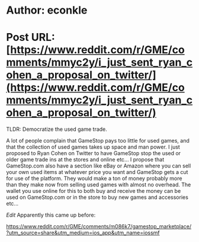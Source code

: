 # Author: econkle
# Post URL: [https://www.reddit.com/r/GME/comments/mmyc2y/i_just_sent_ryan_cohen_a_proposal_on_twitter/](https://www.reddit.com/r/GME/comments/mmyc2y/i_just_sent_ryan_cohen_a_proposal_on_twitter/)


TLDR: Democratize the used game trade.

A lot of people complain that GameStop pays too little for used games, and that the collection of used games takes up space and man power. I just proposed to Ryan Cohen on Twitter to have GameStop stop the used or older game trade ins at the stores and online etc... I propose that GameStop.com also have a section like eBay or Amazon where you can sell your own used items at whatever price you want and GameStop gets a cut for use of the platform. They would make a ton of money probably more than they make now from selling used games with almost no overhead. The wallet you use online for this to both buy and receive the money can be used on GameStop.com or in the store to buy new games and accessories etc...

*Edit* Apparently this came up before:

https://www.reddit.com/r/GME/comments/m086k7/gamestop_marketplace/?utm_source=share&utm_medium=ios_app&utm_name=iossmf